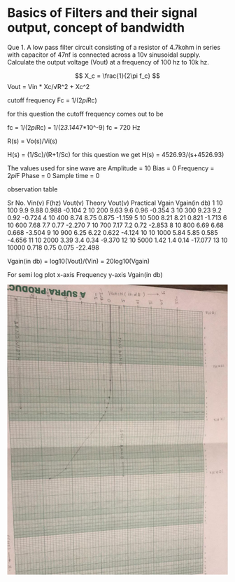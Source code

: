 # Basics of Filters and their signal output, concept of bandwidth

Que 1. A low pass filter circuit consisting of a resistor of 4.7kohm in series with capacitor of 47nf is connected across a 10v sinusoidal supply. 
Calculate the output voltage (Vout) at a frequency of 100 hz to 10k hz.

$$ X_c = \frac{1}{2\pi f_c} $$
 Vout = Vin * Xc/√R^2 + Xc^2

cutoff frequency 
Fc = 1/(2*pi*Rc)

for this question the cutoff frequency comes out to be 

fc = 1/(2*pi*Rc) = 1/(2*3.14*47*10^-9)
fc = 720 Hz


R(s) = Vo(s)/Vi(s)

H(s) = (1/Sc)/(R+1/Sc)
for this question we get H(s) = 4526.93/(s+4526.93)


The values used for sine wave are 
Amplitude = 10
Bias = 0
Frequency = 2*pi*F
Phase = 0
Sample time = 0


observation table

Sr No. Vin(v) F(hz) Vout(v) Theory Vout(v) Practical    Vgain   Vgain(in db)
1       10      100         9.9             9.88        0.988       -0.104
2       10      200         9.63            9.6         0.96        -0.354
3       10      300         9.23            9.2         0.92        -0.724
4       10      400         8.74            8.75        0.875       -1.159
5       10      500         8.21            8.21        0.821       -1.713
6       10      600         7.68            7.7         0.77        -2.270
7       10      700         7.17            7.2         0.72        -2.853
8       10      800         6.69            6.68        0.668       -3.504
9       10      900         6.25            6.22        0.622       -4.124
10      10      1000        5.84            5.85        0.585       -4.656
11      10      2000        3.39            3.4         0.34        -9.370
12      10      5000        1.42            1.4         0.14        -17.077
13      10      10000       0.718           0.75        0.075       -22.498


Vgain(in db) = log10(Vout)/(Vin) 
             = 20log10(Vgain)


For semi log plot
x-axis Frequency
y-axis Vgain(in db)

![Alt Text](images/Exp_03_semi_log.jpg)

